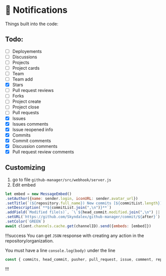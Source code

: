 # :receipt: Notifications

Things built into the code:

## Todo:

- [ ] Deployements
- [ ] Discussions
- [ ] Projects
- [ ] Project cards
- [ ] Team
- [ ] Team add
- [x] Stars
- [ ] Pull request reviews
- [ ] Forks
- [ ] Project create
- [ ] Project close
- [ ] Pull requests
- [x] Issues
- [x] Issues comments
- [x] Issue reopened info
- [x] Commits
- [x] Commit comments
- [x] Discussion comments
- [x] Pull request review comments

## Customizing

1. go to file `github-manager/src/webhook/server.js`
2. Edit embed

```js
let embed = new MessageEmbed()
.setAuthor({name: sender.login, iconURL: sender.avatar_url})
.setTitle(`(${repository.full_name}) New commits [${commitList.length}]`)
.setDescription(`**${commitList.join(",\n")}**`)
.addField(`Modified file(s)`, `\`${head_commit.modified.join(",\n") || "None"}\``, true)
.setURL(`https://github.com/Skyndalex/github-manager/commit/${after}`)
.setColor(`GREEN`)
await client.channels.cache.get(channelID).send({embeds: [embed]})
```

!!!success
You can get `JSON` response with creating any action in the repository/organization.

You must have a line `console.log(body)` under the line
```js
const { commits, head_commit, pusher, pull_request, issue, comment, repository, after, sender } = body;
```
!!!